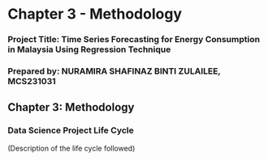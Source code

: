 # Chapter 3 - Methodology

### Project Title: Time Series Forecasting for Energy Consumption in Malaysia Using Regression Technique

### Prepared by: NURAMIRA SHAFINAZ BINTI ZULAILEE, MCS231031

## Chapter 3: Methodology
### Data Science Project Life Cycle
(Description of the life cycle followed)
